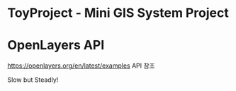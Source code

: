 # ToyProject - Mini GIS System Project
# OpenLayers API 
https://openlayers.org/en/latest/examples API 참조

Slow but Steadly!

